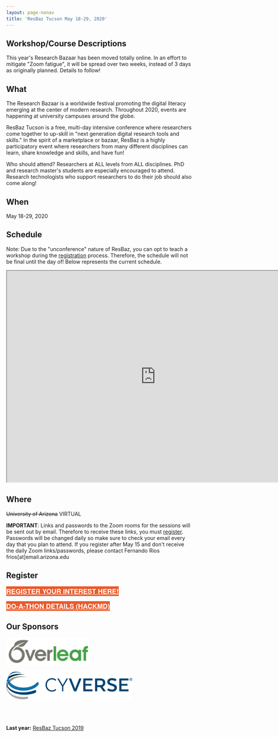 ```yaml
---
layout: page-nonav
title: 'ResBaz Tucson May 18-29, 2020'
---
```

## Workshop/Course Descriptions

This year's Research Bazaar has been moved totally online. In an effort to mitigate "Zoom fatigue", it will be spread over two weeks, instead of 3 days as originally planned. Details to follow!

## What

The Research Bazaar is a worldwide festival promoting the digital literacy emerging at the center of modern research. Throughout 2020, events are happening at university campuses around the globe.

ResBaz Tucson is a free, multi-day intensive conference where researchers come together to up-skill in "next generation digital research tools and skills." In the spirit of a marketplace or bazaar, ResBaz is a highly participatory event where researchers from many different disciplines can learn, share knowledge and skills, and have fun!

Who should attend? Researchers at ALL levels from ALL disciplines. PhD and research master's students are especially encouraged to attend. Research technologists who support researchers to do their job should also come along!

## When

May 18-29, 2020

## Schedule

Note: Due to the "unconference" nature of ResBaz, you can opt to teach a workshop during the [registration](#register) process. Therefore, the schedule will not be final until the day of! Below represents the current schedule.

<iframe src="https://docs.google.com/spreadsheets/d/e/2PACX-1vSBl72pdoEoEDg2satp642DbgLLkAT6WQrbk9jarDRk9mbSE1QU7P5EcmJSqdgYKFYXNu-a5deg0pG7/pubhtml?widget=true&amp;headers=false" width="800" height="570"></iframe>

## Where

~~University of Arizona~~ VIRTUAL

**IMPORTANT**: Links and passwords to the Zoom rooms for the sessions will be sent out by email. Therefore to receive these links, you must <u><a href="https://bit.ly/RezBazAZ20Reg">register</a></u>. Passwords will be changed daily so make sure to check your email every day that you plan to attend. If you register after May 15 and don't receive the daily Zoom links/passwords, please contact Fernando Rios frios[at]email.arizona.edu


## Register

<a href="https://bit.ly/RezBazAZ20Reg" class="btn btn2020" target="_blank">Register your interest here!</a>

<a href="https://bit.ly/ResBazAZ20_DoAThon_HackMD" class="btn btn2020">Do-a-Thon details (HackMD)</a>


<style>
  .btn2020 {
    font-family: Montserrat,"Helvetica Neue",Helvetica,Arial,sans-serif;
    text-transform: uppercase;
    font-size: 18px;
    font-weight: 700;
    background-color: #EA5A2A;
    color: white;
  }
</style>

## Our Sponsors

<a href="https://www.overleaf.com"><img src="/img/logos/overleaf.png" alt="Overleaf logo" height="75"></a>

<a href="https://www.cyverse.org"><img src="/img/logos/cyverse.png" alt="CyVerse logo" height="75"></a>

<br><br><br>
**Last year:**
<a href="/resbaz/resbazTucson2019">ResBaz Tucson 2019</a>
